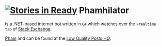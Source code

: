 [![Stories in Ready](https://badge.waffle.io/ArcticEcho/Phamhilator.png?label=ready&title=Ready)](https://waffle.io/ArcticEcho/Phamhilator)
Phamhilator
===========

is a .NET-based internet bot written in `C#` which watches over the `/realtime tab` of [Stack Exchange][1].

[Pham][2] and can be found at the [Low Quality Posts HQ][3].

[1]: http://stackexchange.com/
[2]: http://meta.stackexchange.com/users/271128/pham
[3]: http://chat.meta.stackexchange.com/rooms/773/low-quality-posts-hq
